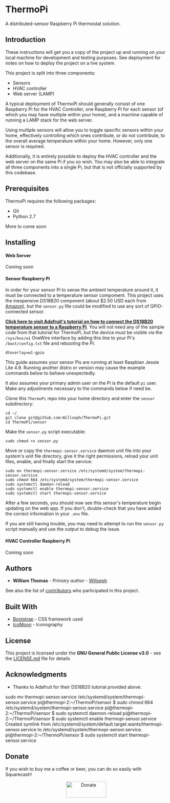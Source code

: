 # ThermoPi

A distributed-sensor Raspberry Pi thermostat solution.


## Introduction

These instructions will get you a copy of the project up and running on your local machine for development and testing purposes. See deployment for notes on how to deploy the project on a live system.

This project is split into three components:

* Sensors
* HVAC controller
* Web server (LAMP)

A typical deployment of ThermoPi should generally consist of one Raspberry Pi for the HVAC Controller, one Raspberry Pi for each sensor (of which you may have multiple within your home), and a machine capable of running a LAMP stack for the web server.

Using multiple sensors will allow you to toggle specific sensors within your home, effectively controlling which ones contribute, or do not contribute, to the overall average temperature within your home. However, only one sensor is required.

Additionally, it is entirely possible to deploy the HVAC controller and the web server on the same Pi if you so wish. You may also be able to integrate all three components into a single Pi, but that is not officially supported by this codebase.


## Prerequisites

ThermoPi requires the following packages:

* Git
* Python 2.7

More to come soon


## Installing

#### Web Server

Coming soon


#### Sensor Raspberry Pi

In order for your sensor Pi to sense the ambient temperature around it, it must be connected to a temperature sensor compoment. This project uses the inexpensive *DS18B20* component (about $2.50 USD each from [Amazon](https://www.amazon.com/Industry-Park-DS18B20-Thermometer-Temperature/dp/B01IVMJ1L2)), but the `sensor.py` file could be modified to use any sort of GPIO-connected sensor.

**[Click here to visit Adafruit's tutorial on how to connect the DS18B20 temperature sensor to a Raspberry Pi](https://learn.adafruit.com/adafruits-raspberry-pi-lesson-11-ds18b20-temperature-sensing/)**. You will not need any of the sample code from that tutorial for ThermoPi, but the device must be visible via the `/sys/bus/w1` OneWire interface by adding this line to your Pi's `/boot/config.txt` file and rebooting the Pi:

```
dtoverlay=w1-gpio
```

This guide assumes your sensor Pis are running at least Raspbian Jessie Lite 4.9. Running another distro or version may cause the example commands below to behave unexpectedly.

It also assumes your primary admin user on the Pi is the default `pi` user. Make any adjustments necessary to the commands below if need be.

Clone this `ThermoPi` repo into your home directory and enter the `sensor` subdirectory:

```
cd ~/
git clone git@github.com:Willseph/ThermoPi.git
cd ThermoPi/sensor
```

Make the `sensor.py` script executable:

```
sudo chmod +x sensor.py
```

Move or copy the `thermopi-sensor.service` daemon unit file into your system's unit file directory, give it the right permissions, reload your unit files, enable, and finally start the service:

```
sudo mv thermopi-sensor.service /etc/systemd/system/thermopi-sensor.service
sudo chmod 664 /etc/systemd/system/thermopi-sensor.service
sudo systemctl daemon-reload
sudo systemctl enable thermopi-sensor.service
sudo systemctl start thermopi-sensor.service
```

After a few seconds, you should now see this sensor's temperature begin updating on the web app. If you don't, double-check that you have added the correct information in your `.env` file.

If you are still having trouble, you may need to attempt to run the `sensor.py` script manually and use the output to debug the issue.


#### HVAC Controller Raspberry Pi

Coming soon


## Authors

* **William Thomas** - *Primary author* - [Willseph](https://github.com/Willseph)

See also the list of [contributors](https://github.com/Willseph/ThermoPi/contributors) who participated in this project.


## Built With

* [Bootstrap](https://getbootstrap.com/) - CSS framework used
* [IcoMoon](https://icomoon.io/) - Iconography


## License

This project is licensed under the **GNU General Public License v3.0** - see the [LICENSE.md](LICENSE.md) file for details


## Acknowledgments

* Thanks to Adafruit for their DS18B20 tutorial provided above.

sudo mv thermopi-sensor.service /etc/systemd/system/thermopi-sensor.service
pi@thermopi-2:~/ThermoPi/sensor $ sudo chmod 664 /etc/systemd/system/thermopi-sensor.service
pi@thermopi-2:~/ThermoPi/sensor $ sudo systemctl daemon-reload
pi@thermopi-2:~/ThermoPi/sensor $ sudo systemctl enable thermopi-sensor.service
Created symlink from /etc/systemd/system/default.target.wants/thermopi-sensor.service to /etc/systemd/system/thermopi-sensor.service.
pi@thermopi-2:~/ThermoPi/sensor $ sudo systemctl start thermopi-sensor.service
## Donate

If you wish to buy me a coffee or beer, you can do so easily with Squarecash!
<p align="center"><a href="https://cash.me/$willseph"><img src="https://i.imgur.com/cZMl8i0.png" alt="Donate" width="125" height="50"</a></p>
